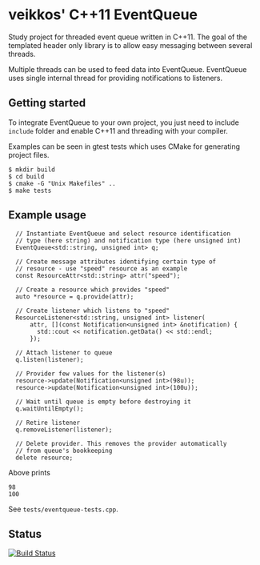 # veikkos' C++11 EventQueue

Study project for threaded event queue written in C++11. The goal of the templated header only library is to allow easy messaging between several threads.

Multiple threads can be used to feed data into EventQueue. EventQueue uses single internal thread for providing notifications to listeners.

## Getting started ##

To integrate EventQueue to your own project, you just need to include `include` folder and enable C++11 and threading with your compiler.

Examples can be seen in gtest tests which uses CMake for generating project files.

```
$ mkdir build
$ cd build
$ cmake -G "Unix Makefiles" ..
$ make tests
```

## Example usage ##

```
  // Instantiate EventQueue and select resource identification
  // type (here string) and notification type (here unsigned int)
  EventQueue<std::string, unsigned int> q;

  // Create message attributes identifying certain type of
  // resource - use "speed" resource as an example
  const ResourceAttr<std::string> attr("speed");

  // Create a resource which provides "speed"
  auto *resource = q.provide(attr);

  // Create listener which listens to "speed"
  ResourceListener<std::string, unsigned int> listener(
      attr, [](const Notification<unsigned int> &notification) {
        std::cout << notification.getData() << std::endl;
      });

  // Attach listener to queue
  q.listen(listener);

  // Provider few values for the listener(s)
  resource->update(Notification<unsigned int>(98u));
  resource->update(Notification<unsigned int>(100u));

  // Wait until queue is empty before destroying it
  q.waitUntilEmpty();

  // Retire listener
  q.removeListener(listener);

  // Delete provider. This removes the provider automatically
  // from queue's bookkeeping
  delete resource;
```

Above prints

```
98
100
```

See `tests/eventqueue-tests.cpp`.

## Status

[![Build Status](https://api.travis-ci.org/veikkos/eventqueue.svg?branch=public)](https://travis-ci.org/veikkos/eventqueue)
